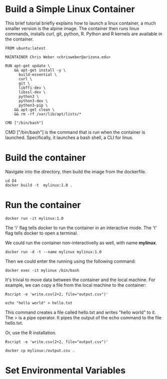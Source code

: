 # Build a Simple Linux Container

This brief tutorial briefly explains how to launch a linux container, a much smaller version is the alpine image. The container then runs linux commands, installs curl, git, python, R. Python and R kernels are available in the container.

```
FROM ubuntu:latest

MAINTAINER Chris Weber <chrisweber@arizona.edu>

RUN apt-get update \
    && apt-get install -y \
      build-essential \
      curl \
      git \
      libffi-dev \
      libssl-dev \
      python3 \
      python3-dev \
      python3-pip \
    && apt-get clean \
    && rm -rf /var/lib/apt/lists/*

CMD ["/bin/bash"]
```

CMD ["/bin/bash"] is the command that is run when the container is launched. Specifically, it launches a bash shell, a CLI for linux.

# Build the container

Navigate into the directory, then build the image from the dockerfile.

```
cd D4
docker build -t  mylinux:1.0 .
```

# Run the container
```
docker run -it mylinux:1.0
```

The 'i' flag tells docker to run the container in an interactive mode. The 't' flag tells docker to open a terminal.

We could run the container non-interactivelly as well, with name **mylinux**.

```
docker run -d -t --name mylinux mylinux:1.0 
```

Then we could enter the running using the following command:

```
docker exec -it mylinux /bin/bash
```

It's trivial to move data between the container and the local machine. For example, we can copy a file from the local machine to the container:

```
Rscript -e 'write.csv(2+2, file="output.csv")'

```

```
echo "hello world" > hello.txt
```
This command creates a file called hello.txt and writes "hello world" to it. The > is a pipe operator. It pipes the output of the echo command to the file hello.txt.

Or, use the R installation.

```
Rscript -e 'write.csv(2+2, file="output.csv")'
``` 

```
docker cp mylinux:/output.csv .
```

# Set Environmental Variables